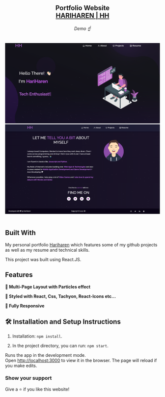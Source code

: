 <h2 align="center">
  Portfolio Website<br/>
  <a href="http://hariharen.netlify.app/" target="_blank">HARIHAREN | HH</a>
</h2>
<h6 align="center">Demo ☝</h6>
<div align="center">
  <img alt="Demo" src="./Images/Home.png" />
  <br/>
  <img alt="Demo2" src="./Images/About.png" />
  
</div>

<br/>

## Built With

My personal portfolio <a href="http://Hariharen.netlify.app/" target="_blank">Hariharen</a> which features some of my github projects as well as my resume and technical skills.<br/>

This project was built using React.JS.

## Features

**📖 Multi-Page Layout with Particles effect**

**🎨 Styled with React, Css, Tachyon, React-Icons etc...**

**📱 Fully Responsive**

## 🛠 Installation and Setup Instructions

1. Installation: `npm install`.

2. In the project directory, you can run: `npm start`.

Runs the app in the development mode.\
Open [http://localhost:3000](http://localhost:3000) to view it in the browser.
The page will reload if you make edits.

### Show your support

Give a ⭐ if you like this website!
